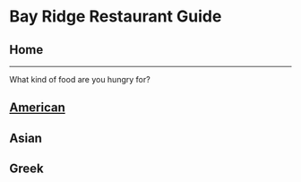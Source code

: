 # Bay Ridge Restaurant Guide
## Home
---
What kind of food are you hungry for?
## [American](american/american.md)
## Asian
## Greek